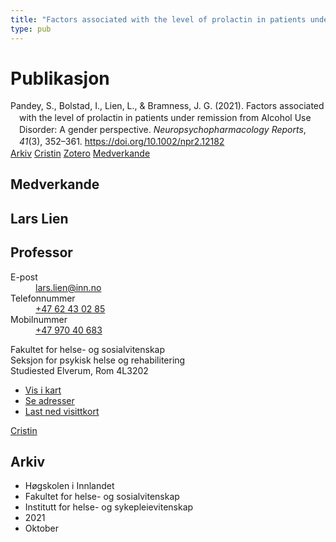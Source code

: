 ```yaml
---
title: "Factors associated with the level of prolactin in patients under remission from Alcohol Use Disorder: A gender perspective"
type: pub
---
```

<h1>Publikasjon</h1>
<article id="csl-bib-container-EJ9L8TM7" class="csl-bib-container">
  <div class="csl-bib-body" style="line-height: 1.35; padding-left: 1em; text-indent:-1em;">
  <div class="csl-entry">Pandey, S., Bolstad, I., Lien, L., &amp; Bramness, J. G. (2021). Factors associated with the level of prolactin in patients under remission from Alcohol Use Disorder: A gender perspective. <i>Neuropsychopharmacology Reports</i>, <i>41</i>(3), 352&#x2013;361. <a href="https://doi.org/10.1002/npr2.12182">https://doi.org/10.1002/npr2.12182</a></div>
</div>
  <div class="csl-bib-buttons">
    <a href="#taxonomy-article-EJ9L8TM7" class="csl-bib-button">Arkiv</a>
    <a href="https://app.cristin.no/results/show.jsf?id=1944982" alt="Cristin URL" class="csl-bib-button">Cristin</a>
    <a href="http://zotero.org/groups/5022929/items/EJ9L8TM7" alt="Zotero URL" class="csl-bib-button">Zotero</a>
    <a href="#contributors-article-EJ9L8TM7" class="csl-bib-button">Medverkande</a>
  </div>
  <div id="csl-bib-meta-container-EJ9L8TM7"></div>
</article>
<div id="csl-bib-meta-EJ9L8TM7" class="csl-bib-meta">
  <article id="contributors-article-EJ9L8TM7" class="contributors-article">
    <h1>Medverkande</h1>
    <div class="personas">
<div class="vrtx-hinn-person-card">
<div class="photo">
<i class="lar la-user-circle missing-person"></i>
</div>
<div class="info">
<hgroup><h1>Lars Lien</h1>
<h2>Professor</h2>
</hgroup><dl>
<dt>E-post</dt>
<dd>
<a href="mailto:lars.lien@inn.no">lars.lien@inn.no</a>
</dd>
<dt>Telefonnummer</dt>
<dd><a href="tel:+4762430285">
+47 62 43 02 85
</a></dd>
<dt>Mobilnummer</dt>
<dd><a href="tel:+4797040683">
+47 970 40 683
</a></dd>
</dl>
<p>
Fakultet for helse- og sosialvitenskap<br>
Seksjon for psykisk helse og rehabilitering<br>
Studiested Elverum,
Rom 4L3202
</p>
<ul class="vrtx-hinn-links">
<li><a href="https://www.google.com/maps?q=60.88177,11.53669">Vis i kart</a></li>
<li><a href="https://www.inn.no/finn-en-ansatt/lars-lien.html#vrtx-hinn-addresses">Se adresser</a></li>
<li><a href="https://www.inn.no/finn-en-ansatt/lars-lien.html?vrtx=vcf">Last ned visittkort</a></li>
</ul>
</div>
</div>
<a href="https://app.cristin.no/persons/show.jsf?id=14287" alt="Cristin URL" class="personas-cristin">Cristin</a>
</div>
  </article>
  <article id="taxonomy-article-EJ9L8TM7" class="taxonomy-article">
    <h1>Arkiv</h1>
    <ul>
      <li>Høgskolen i Innlandet</li>
      <li>Fakultet for helse- og sosialvitenskap</li>
      <li>Institutt for helse- og sykepleievitenskap</li>
      <li>2021</li>
      <li>Oktober</li>
    </ul>
  </article>
</div>
